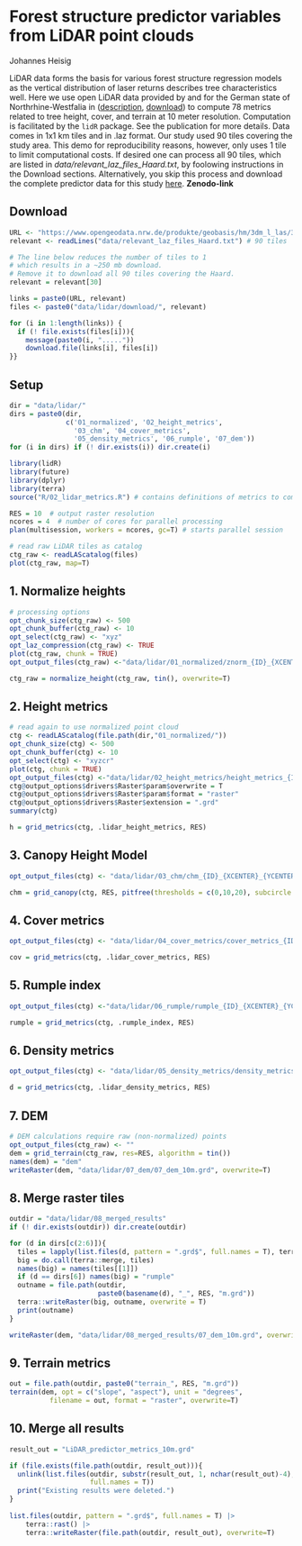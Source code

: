 Forest structure predictor variables from LiDAR point clouds
================
Johannes Heisig

LiDAR data forms the basis for various forest structure regression
models as the vertical distribution of laser returns describes tree
characteristics well. Here we use open LiDAR data provided by and for
the German state of Northrhine-Westfalia in
([description](https://www.bezreg-koeln.nrw.de/brk_internet/geobasis/hoehenmodelle/3d-messdaten/index.html),
[download](https://www.opengeodata.nrw.de/produkte/geobasis/hm/3dm_l_las/))
to compute 78 metrics related to tree height, cover, and terrain at 10
meter resolution. Computation is facilitated by the `lidR` package. See
the publication for more details. Data comes in 1x1 km tiles and in .laz
format. Our study used 90 tiles covering the study area. This demo for
reproducibility reasons, however, only uses 1 tile to limit
computational costs. If desired one can process all 90 tiles, which are
listed in *data/relevant_laz_files_Haard.txt*, by foolowing instructions
in the Download sections. Alternatively, you skip this process and
download the complete predictor data for this study [here]().
**Zenodo-link**

## Download

``` r
URL <- "https://www.opengeodata.nrw.de/produkte/geobasis/hm/3dm_l_las/3dm_l_las/"
relevant <- readLines("data/relevant_laz_files_Haard.txt") # 90 tiles

# The line below reduces the number of tiles to 1
# which results in a ~250 mb download. 
# Remove it to download all 90 tiles covering the Haard.
relevant = relevant[30]

links = paste0(URL, relevant)
files <- paste0("data/lidar/download/", relevant)

for (i in 1:length(links)) {
  if (! file.exists(files[i])){
    message(paste0(i, "....."))
    download.file(links[i], files[i])
}}
```

## Setup

``` r
dir = "data/lidar/"
dirs = paste0(dir, 
              c('01_normalized', '02_height_metrics', 
                '03_chm', '04_cover_metrics', 
                '05_density_metrics', '06_rumple', '07_dem'))
for (i in dirs) if (! dir.exists(i)) dir.create(i)

library(lidR)
library(future)
library(dplyr)
library(terra)
source("R/02_lidar_metrics.R") # contains definitions of metrics to compute

RES = 10  # output raster resolution
ncores = 4  # number of cores for parallel processing
plan(multisession, workers = ncores, gc=T) # starts parallel session

# read raw LiDAR tiles as catalog
ctg_raw <- readLAScatalog(files)
plot(ctg_raw, map=T)
```

## 1. Normalize heights

``` r
# processing options
opt_chunk_size(ctg_raw) <- 500
opt_chunk_buffer(ctg_raw) <- 10
opt_select(ctg_raw) <- "xyz"
opt_laz_compression(ctg_raw) <- TRUE
plot(ctg_raw, chunk = TRUE)
opt_output_files(ctg_raw) <-"data/lidar/01_normalized/znorm_{ID}_{XCENTER}_{YCENTER}"

ctg_raw = normalize_height(ctg_raw, tin(), overwrite=T)
```

## 2. Height metrics

``` r
# read again to use normalized point cloud
ctg <- readLAScatalog(file.path(dir,"01_normalized/"))
opt_chunk_size(ctg) <- 500
opt_chunk_buffer(ctg) <- 10
opt_select(ctg) <- "xyzcr"
plot(ctg, chunk = TRUE)
opt_output_files(ctg) <-"data/lidar/02_height_metrics/height_metrics_{ID}_{XCENTER}_{YCENTER}"
ctg@output_options$drivers$Raster$param$overwrite = T
ctg@output_options$drivers$Raster$param$format = "raster"
ctg@output_options$drivers$Raster$extension = ".grd"
summary(ctg)

h = grid_metrics(ctg, .lidar_height_metrics, RES) 
```

## 3. Canopy Height Model

``` r
opt_output_files(ctg) <- "data/lidar/03_chm/chm_{ID}_{XCENTER}_{YCENTER}"

chm = grid_canopy(ctg, RES, pitfree(thresholds = c(0,10,20), subcircle = 0.2)) 
```

## 4. Cover metrics

``` r
opt_output_files(ctg) <- "data/lidar/04_cover_metrics/cover_metrics_{ID}_{XCENTER}_{YCENTER}"

cov = grid_metrics(ctg, .lidar_cover_metrics, RES)
```

## 5. Rumple index

``` r
opt_output_files(ctg) <-"data/lidar/06_rumple/rumple_{ID}_{XCENTER}_{YCENTER}"

rumple = grid_metrics(ctg, .rumple_index, RES)
```

## 6. Density metrics

``` r
opt_output_files(ctg) <- "data/lidar/05_density_metrics/density_metrics_{ID}_{XCENTER}_{YCENTER}"

d = grid_metrics(ctg, .lidar_density_metrics, RES)
```

## 7. DEM

``` r
# DEM calculations require raw (non-normalized) points
opt_output_files(ctg_raw) <- ""
dem = grid_terrain(ctg_raw, res=RES, algorithm = tin())
names(dem) = "dem"
writeRaster(dem, "data/lidar/07_dem/07_dem_10m.grd", overwrite=T)
```

## 8. Merge raster tiles

``` r
outdir = "data/lidar/08_merged_results"
if (! dir.exists(outdir)) dir.create(outdir)

for (d in dirs[c(2:6)]){
  tiles = lapply(list.files(d, pattern = ".grd$", full.names = T), terra::rast)
  big = do.call(terra::merge, tiles)
  names(big) = names(tiles[[1]])
  if (d == dirs[6]) names(big) = "rumple"
  outname = file.path(outdir, 
                      paste0(basename(d), "_", RES, "m.grd"))
  terra::writeRaster(big, outname, overwrite = T)
  print(outname)
}

writeRaster(dem, "data/lidar/08_merged_results/07_dem_10m.grd", overwrite=T)
```

## 9. Terrain metrics

``` r
out = file.path(outdir, paste0("terrain_", RES, "m.grd"))
terrain(dem, opt = c("slope", "aspect"), unit = "degrees",
          filename = out, format = "raster", overwrite=T)
```

## 10. Merge all results

``` r
result_out = "LiDAR_predictor_metrics_10m.grd"

if (file.exists(file.path(outdir, result_out))){
  unlink(list.files(outdir, substr(result_out, 1, nchar(result_out)-4),
                    full.names = T))
  print("Existing results were deleted.")
}
  
list.files(outdir, pattern = ".grd$", full.names = T) |> 
    terra::rast() |> 
    terra::writeRaster(file.path(outdir, result_out), overwrite=T)
```

